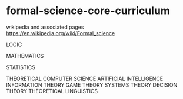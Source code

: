 # formal-science-core-curriculum
wikipedia and associated pages https://en.wikipedia.org/wiki/Formal_science


LOGIC

MATHEMATICS

STATISTICS

THEORETICAL COMPUTER SCIENCE
ARTIFICIAL INTELLIGENCE
INFORMATION THEORY
GAME THEORY
SYSTEMS THEORY
DECISION THEORY
THEORETICAL LINGUISTICS

